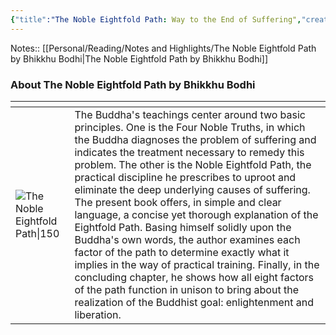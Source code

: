 ```yaml
---
{"title":"The Noble Eightfold Path: Way to the End of Suffering","created":"2021-06-30T00:00:00+06:00","updated":"2023-01-03T21:48:17+06:00","read_at":["2021-08-30T00:00:00+06:00"],"read_count":1,"authors":["Bhikkhu Bodhi"],"isbn10":"192870607X","status":"Read","rating":5,"dg-publish":true,"cover":"https://books.google.com/books/content?id=--vzVMVPHJMC&printsec=frontcover&img=1&zoom=1&edge=curl&source=gbs_api","tags":["buddhism","religion"],"permalink":"/reading/books/read/the-noble-eightfold-path-by-bhikkhu-bodhi/","dgPassFrontmatter":true}
---
```



Notes:: [[Personal/Reading/Notes and Highlights/The Noble Eightfold Path by Bhikkhu Bodhi\|The Noble Eightfold Path by Bhikkhu Bodhi]]

### About The Noble Eightfold Path by Bhikkhu Bodhi
| <!-- -->    | <!-- -->    |
|-------------|-------------|
| ![The Noble Eightfold Path\|150](https://books.google.com/books/content?id=--vzVMVPHJMC&printsec=frontcover&img=1&zoom=1&edge=curl&source=gbs_api)         | The Buddha's teachings center around two basic principles. One is the Four Noble Truths, in which the Buddha diagnoses the problem of suffering and indicates the treatment necessary to remedy this problem. The other is the Noble Eightfold Path, the practical discipline he prescribes to uproot and eliminate the deep underlying causes of suffering. The present book offers, in simple and clear language, a concise yet thorough explanation of the Eightfold Path. Basing himself solidly upon the Buddha's own words, the author examines each factor of the path to determine exactly what it implies in the way of practical training. Finally, in the concluding chapter, he shows how all eight factors of the path function in unison to bring about the realization of the Buddhist goal: enlightenment and liberation.         |
